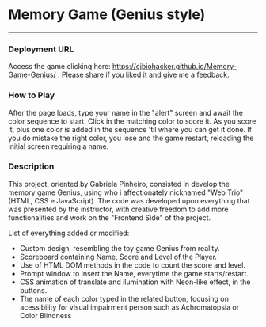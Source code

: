 # Memory Game (Genius style)
***
### Deployment URL
Access the game clicking here: https://cjbiohacker.github.io/Memory-Game-Genius/ .
Please share if you liked it and give me a feedback.

### How to Play
<p> After the page loads, type your name in the "alert" screen and await the color sequence to start. Click in the matching color to score it. As you score it, plus one color is added in the sequence 'til where you can get it done. If you do mistake the right color, you lose and the game restart, reloading the initial screen requiring a name.</p>

### Description
<p> This project, oriented by Gabriela Pinheiro, consisted in develop the memory game Genius, using who i affectionately nicknamed "Web Trio" (HTML, CSS e JavaScript). The code was developed upon everything that was presented by the instructor, with creative freedom to add more functionalities and work on the "Frontend Side" of the project.

List of everything added or modified:
<ul>
<li>Custom design, resembling the toy game Genius from reality.</li>
<li>Scoreboard containing Name, Score and Level of the Player.</li>
<li>Use of HTML DOM methods in the code to count the score and level.</li>
<li>Prompt window to insert the Name, everytime the game starts/restart.</li>
<li>CSS animation of translate and ilumination with Neon-like effect, in the buttons.</li>
<li>The name of each color typed in the related button, focusing on acessibility for visual impairment person such as Achromatopsia or Color Blindness</li>
</ul>
</p>
